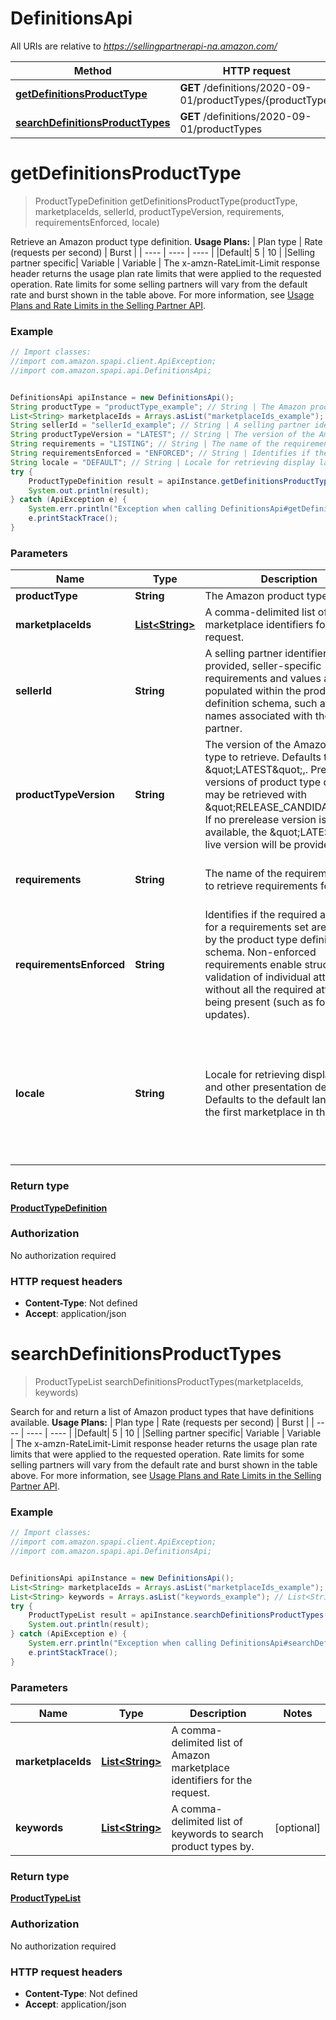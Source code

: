 # DefinitionsApi

All URIs are relative to *https://sellingpartnerapi-na.amazon.com/*

Method | HTTP request | Description
------------- | ------------- | -------------
[**getDefinitionsProductType**](DefinitionsApi.md#getDefinitionsProductType) | **GET** /definitions/2020-09-01/productTypes/{productType} | 
[**searchDefinitionsProductTypes**](DefinitionsApi.md#searchDefinitionsProductTypes) | **GET** /definitions/2020-09-01/productTypes | 

<a name="getDefinitionsProductType"></a>
# **getDefinitionsProductType**
> ProductTypeDefinition getDefinitionsProductType(productType, marketplaceIds, sellerId, productTypeVersion, requirements, requirementsEnforced, locale)



Retrieve an Amazon product type definition.  **Usage Plans:**  | Plan type | Rate (requests per second) | Burst | | ---- | ---- | ---- | |Default| 5 | 10 | |Selling partner specific| Variable | Variable |  The x-amzn-RateLimit-Limit response header returns the usage plan rate limits that were applied to the requested operation. Rate limits for some selling partners will vary from the default rate and burst shown in the table above. For more information, see [Usage Plans and Rate Limits in the Selling Partner API](https://github.com/amzn/selling-partner-api-docs/blob/main/guides/en-US/usage-plans-rate-limits/Usage-Plans-and-Rate-Limits.md).

### Example
```java
// Import classes:
//import com.amazon.spapi.client.ApiException;
//import com.amazon.spapi.api.DefinitionsApi;


DefinitionsApi apiInstance = new DefinitionsApi();
String productType = "productType_example"; // String | The Amazon product type name.
List<String> marketplaceIds = Arrays.asList("marketplaceIds_example"); // List<String> | A comma-delimited list of Amazon marketplace identifiers for the request.
String sellerId = "sellerId_example"; // String | A selling partner identifier. When provided, seller-specific requirements and values are populated within the product type definition schema, such as brand names associated with the selling partner.
String productTypeVersion = "LATEST"; // String | The version of the Amazon product type to retrieve. Defaults to \"LATEST\",. Prerelease versions of product type definitions may be retrieved with \"RELEASE_CANDIDATE\". If no prerelease version is currently available, the \"LATEST\" live version will be provided.
String requirements = "LISTING"; // String | The name of the requirements set to retrieve requirements for.
String requirementsEnforced = "ENFORCED"; // String | Identifies if the required attributes for a requirements set are enforced by the product type definition schema. Non-enforced requirements enable structural validation of individual attributes without all the required attributes being present (such as for partial updates).
String locale = "DEFAULT"; // String | Locale for retrieving display labels and other presentation details. Defaults to the default language of the first marketplace in the request.
try {
    ProductTypeDefinition result = apiInstance.getDefinitionsProductType(productType, marketplaceIds, sellerId, productTypeVersion, requirements, requirementsEnforced, locale);
    System.out.println(result);
} catch (ApiException e) {
    System.err.println("Exception when calling DefinitionsApi#getDefinitionsProductType");
    e.printStackTrace();
}
```

### Parameters

Name | Type | Description  | Notes
------------- | ------------- | ------------- | -------------
 **productType** | **String**| The Amazon product type name. |
 **marketplaceIds** | [**List&lt;String&gt;**](String.md)| A comma-delimited list of Amazon marketplace identifiers for the request. |
 **sellerId** | **String**| A selling partner identifier. When provided, seller-specific requirements and values are populated within the product type definition schema, such as brand names associated with the selling partner. | [optional]
 **productTypeVersion** | **String**| The version of the Amazon product type to retrieve. Defaults to \&quot;LATEST\&quot;,. Prerelease versions of product type definitions may be retrieved with \&quot;RELEASE_CANDIDATE\&quot;. If no prerelease version is currently available, the \&quot;LATEST\&quot; live version will be provided. | [optional] [default to LATEST]
 **requirements** | **String**| The name of the requirements set to retrieve requirements for. | [optional] [default to LISTING] [enum: LISTING, LISTING_PRODUCT_ONLY, LISTING_OFFER_ONLY]
 **requirementsEnforced** | **String**| Identifies if the required attributes for a requirements set are enforced by the product type definition schema. Non-enforced requirements enable structural validation of individual attributes without all the required attributes being present (such as for partial updates). | [optional] [default to ENFORCED] [enum: ENFORCED, NOT_ENFORCED]
 **locale** | **String**| Locale for retrieving display labels and other presentation details. Defaults to the default language of the first marketplace in the request. | [optional] [default to DEFAULT] [enum: DEFAULT, ar, ar_AE, de, de_DE, en, en_AE, en_AU, en_CA, en_GB, en_IN, en_SG, en_US, es, es_ES, es_MX, es_US, fr, fr_CA, fr_FR, it, it_IT, ja, ja_JP, nl, nl_NL, pl, pl_PL, pt, pt_BR, pt_PT, sv, sv_SE, tr, tr_TR, zh, zh_CN, zh_TW]

### Return type

[**ProductTypeDefinition**](ProductTypeDefinition.md)

### Authorization

No authorization required

### HTTP request headers

 - **Content-Type**: Not defined
 - **Accept**: application/json

<a name="searchDefinitionsProductTypes"></a>
# **searchDefinitionsProductTypes**
> ProductTypeList searchDefinitionsProductTypes(marketplaceIds, keywords)



Search for and return a list of Amazon product types that have definitions available.  **Usage Plans:**  | Plan type | Rate (requests per second) | Burst | | ---- | ---- | ---- | |Default| 5 | 10 | |Selling partner specific| Variable | Variable |  The x-amzn-RateLimit-Limit response header returns the usage plan rate limits that were applied to the requested operation. Rate limits for some selling partners will vary from the default rate and burst shown in the table above. For more information, see [Usage Plans and Rate Limits in the Selling Partner API](https://github.com/amzn/selling-partner-api-docs/blob/main/guides/en-US/usage-plans-rate-limits/Usage-Plans-and-Rate-Limits.md).

### Example
```java
// Import classes:
//import com.amazon.spapi.client.ApiException;
//import com.amazon.spapi.api.DefinitionsApi;


DefinitionsApi apiInstance = new DefinitionsApi();
List<String> marketplaceIds = Arrays.asList("marketplaceIds_example"); // List<String> | A comma-delimited list of Amazon marketplace identifiers for the request.
List<String> keywords = Arrays.asList("keywords_example"); // List<String> | A comma-delimited list of keywords to search product types by.
try {
    ProductTypeList result = apiInstance.searchDefinitionsProductTypes(marketplaceIds, keywords);
    System.out.println(result);
} catch (ApiException e) {
    System.err.println("Exception when calling DefinitionsApi#searchDefinitionsProductTypes");
    e.printStackTrace();
}
```

### Parameters

Name | Type | Description  | Notes
------------- | ------------- | ------------- | -------------
 **marketplaceIds** | [**List&lt;String&gt;**](String.md)| A comma-delimited list of Amazon marketplace identifiers for the request. |
 **keywords** | [**List&lt;String&gt;**](String.md)| A comma-delimited list of keywords to search product types by. | [optional]

### Return type

[**ProductTypeList**](ProductTypeList.md)

### Authorization

No authorization required

### HTTP request headers

 - **Content-Type**: Not defined
 - **Accept**: application/json

